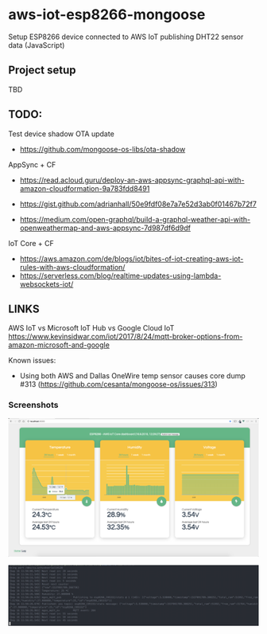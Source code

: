 # aws-iot-esp8266-mongoose
Setup ESP8266 device connected to AWS IoT publishing DHT22 sensor data (JavaScript)

## Project setup
TBD


## TODO:
Test device shadow OTA update
- https://github.com/mongoose-os-libs/ota-shadow

AppSync + CF
- https://read.acloud.guru/deploy-an-aws-appsync-graphql-api-with-amazon-cloudformation-9a783fdd8491
- https://gist.github.com/adrianhall/50e9fdf08e7a7e52d3ab0f01467b72f7

- https://medium.com/open-graphql/build-a-graphql-weather-api-with-openweathermap-and-aws-appsync-7d987df6d9df

IoT Core + CF
- https://aws.amazon.com/de/blogs/iot/bites-of-iot-creating-aws-iot-rules-with-aws-cloudformation/
- https://serverless.com/blog/realtime-updates-using-lambda-websockets-iot/


## LINKS
AWS IoT vs Microsoft IoT Hub vs Google Cloud IoT
https://www.kevinsidwar.com/iot/2017/8/24/mqtt-broker-options-from-amazon-microsoft-and-google

Known issues:
- Using both AWS and Dallas OneWire temp sensor causes core dump #313 (https://github.com/cesanta/mongoose-os/issues/313)


### Screenshots

![Alt text](https://github.com/vlewin/aws-iot-esp8266-mongoose/raw/master/images/dashboard.png?raw=true "ESP8266 Dashboard")

![Alt text](https://github.com/vlewin/aws-iot-esp8266-mongoose/raw/master/images/mos_console.png?raw=true "Mos console")
